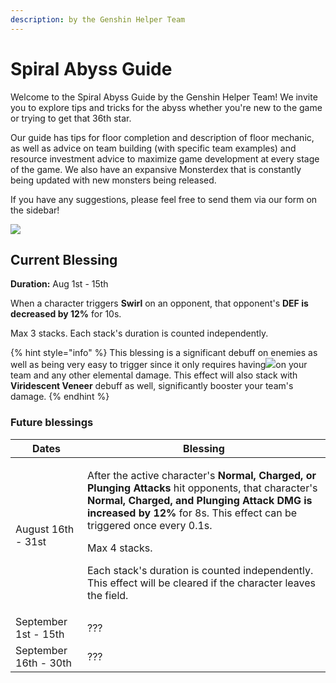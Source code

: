 ```yaml
---
description: by the Genshin Helper Team
---
```


# Spiral Abyss Guide

Welcome to the Spiral Abyss Guide by the Genshin Helper Team! We invite you to explore tips and tricks for the abyss whether you're new to the game or trying to get that 36th star.

Our guide has tips for floor completion and description of floor mechanic, as well as advice on team building (with specific team examples) and resource investment advice to maximize game development at every stage of the game. We also have an expansive Monsterdex that is constantly being updated with new monsters being released.

If you have any suggestions, please feel free to send them via our form on the sidebar!

![](.gitbook/assets/spiral\_abyss\_banner\_no\_text.jpg)

## Current Blessing

**Duration:** Aug 1st - 15th

When a character triggers **Swirl** on an opponent, that opponent's **DEF is decreased by 12%** for 10s.

Max 3 stacks. Each stack's duration is counted independently.

{% hint style="info" %}
This blessing is a significant debuff on enemies as well as being very easy to trigger since it only requires having![](.gitbook/assets/anemo\_small.png)on your team and any other elemental damage. This effect will also stack with **Viridescent Veneer** debuff as well, significantly booster your team's damage.
{% endhint %}

### Future blessings

| Dates                 | Blessing                                                                                                                                                                                                                                                                                                                                                                                                       |
| --------------------- | -------------------------------------------------------------------------------------------------------------------------------------------------------------------------------------------------------------------------------------------------------------------------------------------------------------------------------------------------------------------------------------------------------------- |
| August 16th - 31st    | <p>After the active character's <strong>Normal, Charged, or Plunging Attacks</strong> hit opponents, that character's <strong>Normal, Charged, and Plunging Attack DMG is increased by 12%</strong> for 8s. This effect can be triggered once every 0.1s.</p><p></p><p>Max 4 stacks. </p><p>Each stack's duration is counted independently. This effect will be cleared if the character leaves the field.</p> |
| September 1st - 15th  | ???                                                                                                                                                                                                                                                                                                                                                                                                            |
| September 16th - 30th | ???                                                                                                                                                                                                                                                                                                                                                                                                            |

